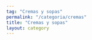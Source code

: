 ```yaml
---
tag: "Cremas y sopas"
permalink: "/categoria/cremas"
title: "Cremas y sopas"
layout: category
---
```

